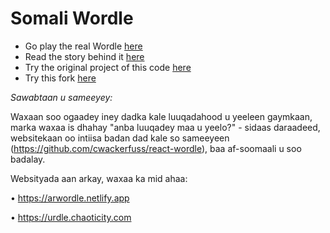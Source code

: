 # Somali Wordle

- Go play the real Wordle [here](https://www.powerlanguage.co.uk/wordle/)
- Read the story behind it [here](https://www.nytimes.com/2022/01/03/technology/wordle-word-game-creator.html)
- Try the original project of this code [here](https://wordle.hannahmariepark.com)
- Try this fork [here](https://somaliwordle.github.io)

_Sawabtaan u sameeyey:_

Waxaan soo ogaadey iney dadka kale luuqadahood u yeeleen gaymkaan, marka waxaa is dhahay "anba luuqadey maa u yeelo?" - sidaas daraadeed, websitekaan oo intiisa badan dad kale so sameeyeen (https://github.com/cwackerfuss/react-wordle), baa af-soomaali u soo badalay.

Websityada aan arkay, waxaa ka mid ahaa:

• https://arwordle.netlify.app

• https://urdle.chaoticity.com

